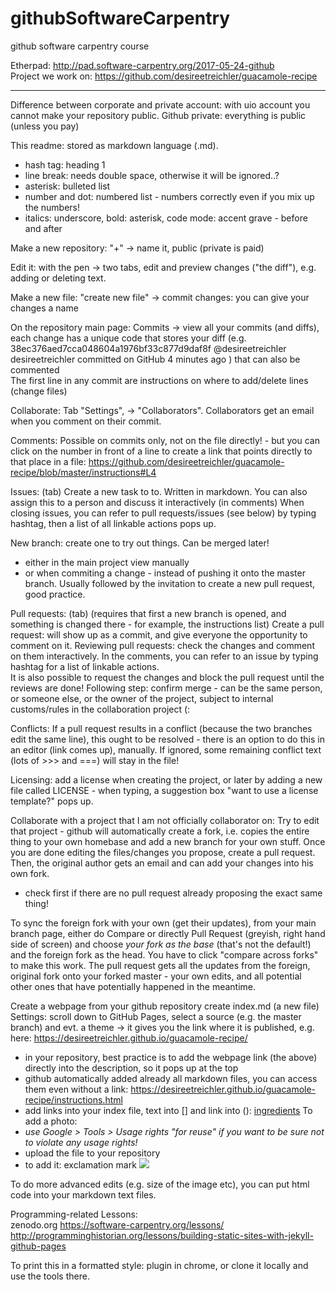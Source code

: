 # githubSoftwareCarpentry
github software carpentry course

Etherpad: http://pad.software-carpentry.org/2017-05-24-github  
Project we work on: https://github.com/desireetreichler/guacamole-recipe
______________________________________________________________

Difference between corporate and private account: with uio account you cannot make your repository public. Github private: everything is public (unless you pay)

This readme: stored as markdown language (.md). 
* hash tag: heading 1
* line break: needs double space, otherwise it will be ignored..?
* asterisk: bulleted list
* number and dot: numbered list - numbers correctly even if you mix up the numbers!
* italics: underscore, bold: asterisk, code mode: accent grave - before and after


Make a new repository: 
"+"   -> name it, public (private is paid)

Edit it: with the pen -> two tabs, edit and preview changes ("the diff"), e.g. adding or deleting text. 

Make a new file: 
"create new file" -> commit changes: you can give your changes a name

On the repository main page: 
Commits -> view all your commits (and diffs), each change has a unique code that stores your diff (e.g.  38ec376aed7cca048604a1976bf33c877d9daf8f @desireetreichler desireetreichler committed on GitHub 4 minutes ago ) that can also be commented  
The first line in any commit are instructions on where to add/delete lines (change files)


Collaborate:
Tab "Settings", -> "Collaborators".
Collaborators get an email when you comment on their commit.

Comments: Possible on commits only, not on the file directly! - but you can click on the number in front of a line to create a link that points directly to that place in a file: 
https://github.com/desireetreichler/guacamole-recipe/blob/master/instructions#L4

Issues: (tab)
Create a new task to to. Written in markdown. You can also assign this to a person and discuss it interactively (in comments) 
When closing issues, you can refer to pull requests/issues (see below) by typing hashtag, then a list of all linkable actions pops up.

New branch: create one to try out things. Can be merged later!
* either in the main project view manually
* or when commiting a change - instead of pushing it onto the master branch. Usually followed by the invitation to create a new pull request, good practice.

Pull requests: (tab)
(requires that first a new branch is opened, and something is changed there - for example, the instructions list) 
Create a pull request: will show up as a commit, and give everyone the opportunity to comment on it. 
Reviewing pull requests: check the changes and comment on them interactively. In the comments, you can refer to an issue by typing hashtag for a list of linkable actions.  
It is also possible to request the changes and block the pull request until the reviews are done!
Following step: confirm merge - can be the same person, or someone else, or the owner of the project, subject to internal customs/rules in the collaboration project (:

Conflicts: If a pull request results in a conflict (because the two branches edit the same line), this ought to be resolved - there is an option to do this in an editor (link comes up), manually. If ignored, some remaining conflict text (lots of >>> and ===) will stay in the file!

Licensing: add a license when creating the project, 
or later by adding a new file called LICENSE - when typing, a suggestion box "want to use a license template?" pops up. 


Collaborate with a project that I am not officially collaborator on:
Try to edit that project - github will automatically create a fork, i.e. copies the entire thing to your own homebase and add a new branch for your own stuff. Once you are done editing the files/changes you propose, create a pull request. Then, the original author gets an email and can add your changes into his own fork. 
* check first if there are no pull request already proposing the exact same thing!

To sync the foreign fork with your own (get their updates), from your main branch page, either do Compare or directly Pull Request (greyish, right hand side of screen) and choose *your fork as the base* (that's not the default!) and the foreign fork as the head. You have to click "compare across forks" to make this work. The pull request gets all the updates from the foreign, original fork onto your forked master - your own edits, and all potential other ones that have potentially happened in the meantime.

Create a webpage from your github repository
create index.md (a new file)
Settings: scroll down to GitHub Pages, select a source (e.g. the master branch) and evt. a theme -> it gives you the link where it is published, e.g. here:
https://desireetreichler.github.io/guacamole-recipe/
* in your repository, best practice is to add the webpage link (the above) directly into the description, so it pops up at the top
* github automatically added already all markdown files, you can access them even without a link: https://desireetreichler.github.io/guacamole-recipe/instructions.html
* add links into your index file, text into [] and link into (): [ingredients](ingredients)
To add a photo:  
* _use Google > Tools > Usage rights "for reuse" if you want to be sure not to violate any usage rights!_ 
* upload the file to your repository
* to add it: exclamation mark[]() ![](link_to_file)

To do more advanced edits (e.g. size of the image etc), you can put html code into your markdown text files. 



Programming-related Lessons:  
zenodo.org
https://software-carpentry.org/lessons/
http://programminghistorian.org/lessons/building-static-sites-with-jekyll-github-pages



To print this in a formatted style: plugin in chrome, or clone it locally and use the tools there.

